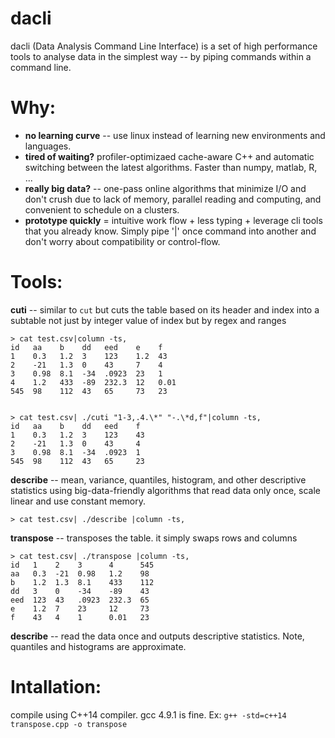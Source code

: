 dacli
======

dacli (Data Analysis Command Line Interface) is a set of high performance tools to analyse data in the simplest way -- by piping commands within a command line. 

# Why:
- **no learning curve**  -- use linux instead of learning new environments and languages.
- **tired of waiting?** profiler-optimizaed cache-aware C++ and automatic switching between the latest algorithms. Faster than numpy, matlab, R, ...
- **really big data?** --  one-pass online algorithms that minimize I/O and don't crush due to lack of memory, parallel reading and computing, and convenient to schedule on a clusters.
- **prototype quickly** = intuitive work flow + less typing + leverage cli tools that you already know. Simply pipe '|' once command into another and don't worry about compatibility or control-flow.

# Tools:

**cuti** -- similar to `cut` but cuts the table based on its header and index into a subtable not just by integer value of index but by regex and ranges

    > cat test.csv|column -ts,
    id   aa    b    dd   eed    e    f
    1    0.3   1.2  3    123    1.2  43
    2    -21   1.3  0    43     7    4
    3    0.98  8.1  -34  .0923  23   1
    4    1.2   433  -89  232.3  12   0.01
    545  98    112  43   65     73   23


    > cat test.csv| ./cuti "1-3,.4.\*" "-.\*d,f"|column -ts,
    id   aa    b    dd   eed    f
    1    0.3   1.2  3    123    43
    2    -21   1.3  0    43     4
    3    0.98  8.1  -34  .0923  1
    545  98    112  43   65     23

**describe** -- mean, variance, quantiles, histogram, and other descriptive statistics using big-data-friendly algorithms  that read data only once, scale linear and use constant memory.

    > cat test.csv| ./describe |column -ts,

**transpose** -- transposes the table. it simply swaps rows and columns

    > cat test.csv| ./transpose |column -ts,
    id   1    2    3      4      545
    aa   0.3  -21  0.98   1.2    98
    b    1.2  1.3  8.1    433    112
    dd   3    0    -34    -89    43
    eed  123  43   .0923  232.3  65
    e    1.2  7    23     12     73
    f    43   4    1      0.01   23
**describe** -- read the data once and outputs descriptive statistics. Note, quantiles and histograms are approximate.
# Intallation:
compile using C++14 compiler. gcc 4.9.1 is fine. Ex: `g++ -std=c++14 transpose.cpp -o transpose`

